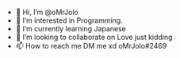 - 👋 Hi, I’m @oMrJolo
- 👀 I’m interested in Programming.
- 🌱 I’m currently learning Japanese
- 💞️ I’m looking to collaborate on Love just kidding
- 📫 How to reach me DM me xd oMrJolo#2469

